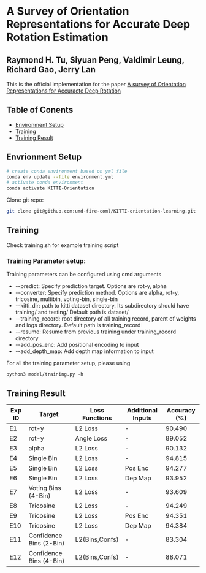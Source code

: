 # A Survey of Orientation Representations for Accurate Deep Rotation Estimation 
## Raymond H. Tu, Siyuan Peng, Valdimir Leung, Richard Gao, Jerry Lan
This is the official implementation for the paper [A survey of Orientation Representations for Accuracte Deep Rotation](www.google.com)

## Table of Conents
- [Environment Setup](#Envrionment-Setup)
- [Training](#Training)
- [Training Result](#Training-Result)

## Envrionment Setup
``` bash
# create conda environment based on yml file
conda env update --file environment.yml
# activate conda environment
conda activate KITTI-Orientation
```
Clone git repo:
``` bash
git clone git@github.com:umd-fire-coml/KITTI-orientation-learning.git
```
## Training
Check training.sh for example training script

### Training Parameter setup:
Training parameters can be configured using cmd arguments
- --predict: Specify prediction target. Options are rot-y, alpha
- --converter:  Specify prediction method. Options are alpha, rot-y, tricosine, multibin, voting-bin, single-bin
- --kitti_dir: path to kitti dataset directory. Its subdirectory should have training/ and testing/ Default path is dataset/
- --training_record: root directory of all training record, parent of weights and logs directory. Default path is training_record
- --resume: Resume from previous training under training_record directory
- --add_pos_enc: Add positional encoding to input
- --add_depth_map: Add depth map information to input

For all the training parameter setup, please using
```
python3 model/training.py -h
```

## Training Result
| Exp ID | Target                  | Loss Functions | Additional Inputs | Accuracy  (\%) |
|--------|-------------------------|----------------|-------------------|----------------|
| E1     | rot-y                   | L2 Loss        | -                 | 90.490         |
| E2     | rot-y                   | Angle Loss     | -                 | 89.052         |
| E3     | alpha                   | L2 Loss        | -                 | 90.132         |
| E4     | Single Bin              | L2 Loss        | -                 | 94.815         |
| E5     | Single Bin              | L2 Loss        | Pos Enc           | 94.277         |
| E6     | Single Bin              | L2 Loss        | Dep Map           | 93.952         |
| E7     | Voting Bins (4-Bin)     | L2 Loss        | -                 | 93.609         |
| E8     | Tricosine               | L2 Loss        | -                 | 94.249         |
| E9     | Tricosine               | L2 Loss        | Pos Enc           | 94.351         |
| E10    | Tricosine               | L2 Loss        | Dep Map           | 94.384         |
| E11    | Confidence Bins (2-Bin) | L2(Bins,Confs) | -                 | 83.304         |
| E12    | Confidence Bins (4-Bin) | L2(Bins,Confs) | -                 | 88.071         |

